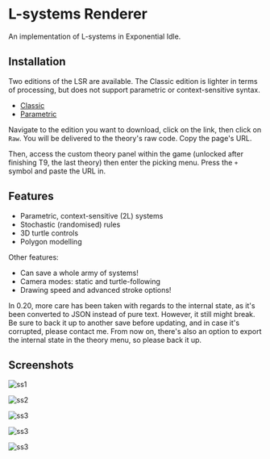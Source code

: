 # L-systems Renderer

An implementation of L-systems in Exponential Idle.

## Installation

Two editions of the LSR are available. The Classic edition is lighter in terms
of processing, but does not support parametric or context-sensitive syntax.

- [Classic](./classic.js)
- [Parametric](./parametric.js)

Navigate to the edition you want to download, click on the link, then click on
`Raw`. You will be delivered to the theory's raw code. Copy the page's URL.

Then, access the custom theory panel within the game (unlocked after finishing
T9, the last theory) then enter the picking menu. Press the `+` symbol and
paste the URL in.

## Features

- Parametric, context-sensitive (2L) systems
- Stochastic (randomised) rules
- 3D turtle controls
- Polygon modelling

Other features:
- Can save a whole army of systems!
- Camera modes: static and turtle-following
- Drawing speed and advanced stroke options!

In 0.20, more care has been taken with regards to the internal state, as it's
been converted to JSON instead of pure text. However, it still might break.
Be sure to back it up to another save before updating, and in case it's
corrupted, please contact me. From now on, there's also an option to export the
internal state in the theory menu, so please back it up.

## Screenshots

![ss1](screenshots/35.jpg "Lilac branch")

![ss2](screenshots/36.jpg "Sierpinski's Triangle")

![ss3](screenshots/38.jpg "Stamp stick")

![ss3](screenshots/37.jpg "LS menu")

![ss3](screenshots/39.jpg "Guide menu")
